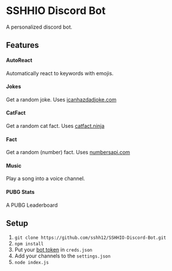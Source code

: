 # SSHHIO Discord Bot

A personalized discord bot.

## Features

#### AutoReact
Automatically react to keywords with emojis.

#### Jokes
Get a random joke. Uses [icanhazdadjoke.com](https://icanhazdadjoke.com/)

#### CatFact
Get a random cat fact. Uses [catfact.ninja](https://catfact.ninja)

#### Fact
Get a random (number) fact. Uses [numbersapi.com](http://numbersapi.com/)

#### Music
Play a song into a voice channel.

#### PUBG Stats
A PUBG Leaderboard

## Setup

1. ```git clone https://github.com/sshh12/SSHHIO-Discord-Bot.git```
2. ```npm install```
3. Put your [bot token](https://discordapp.com/developers/applications/me) in ```creds.json```
4. Add your channels to the ```settings.json```
5. ```node index.js```
